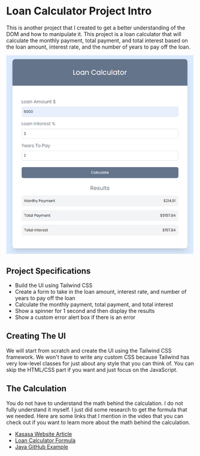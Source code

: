 # Loan Calculator Project Intro

This is another project that I created to get a better understanding of the DOM and how to manipulate it. This project is a loan calculator that will calculate the monthly payment, total payment, and total interest based on the loan amount, interest rate, and the number of years to pay off the loan.

<img src="images/app.png" width="500">

## Project Specifications

- Build the UI using Tailwind CSS
- Create a form to take in the loan amount, interest rate, and number of years to pay off the loan
- Calculate the monthly payment, total payment, and total interest
- Show a spinner for 1 second and then display the results
- Show a custom error alert box if there is an error

## Creating The UI

We will start from scratch and create the UI using the Tailwind CSS framework. We won't have to write any custom CSS because Tailwind has very low-level classes for just about any style that you can think of. You can skip the HTML/CSS part if you want and just focus on the JavaScript.

## The Calculation

You do not have to understand the math behind the calculation. I do not fully understand it myself. I just did some research to get the formula that we needed. Here are some links that I mention in the video that you can check out if you want to learn more about the math behind the calculation.

- [Kasasa Website Article](https://www.kasasa.com/blog/how-to-calculate-loan-payments-in-3-easy-steps)
- [Loan Calculator Formula](https://www.thecalculatorsite.com/articles/finance/loan-calculator-formula.php)
- [Java GitHub Example](https://gist.github.com/letrongtanbs/d29354da30f12784bc8453af4e4fb6ff)
